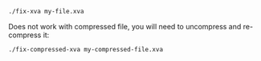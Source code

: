 ```sh
./fix-xva my-file.xva
```

Does not work with compressed file, you will need to uncompress and re-compress
it:

```sh
./fix-compressed-xva my-compressed-file.xva
```
